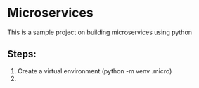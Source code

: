 # Microservices
This is a sample project on building microservices using python


## Steps: 
1. Create a virtual environment (python -m venv .micro)
2. 
